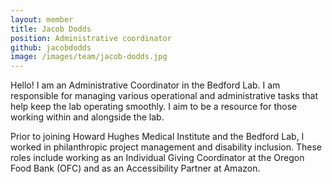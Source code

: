 ```yaml
---
layout: member
title: Jacob Dodds
position: Administrative coordinator
github: jacobdodds
image: /images/team/jacob-dodds.jpg
---
```


Hello! I am an Administrative Coordinator in the Bedford Lab. I am responsible for managing various operational and administrative tasks that help keep the lab operating smoothly. I aim to be a resource for those working within and alongside the lab.

Prior to joining Howard Hughes Medical Institute and the Bedford Lab, I worked in philanthropic project management and disability inclusion. These roles include working as an Individual Giving Coordinator at the Oregon Food Bank (OFC) and as an Accessibility Partner at Amazon.
